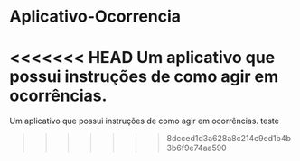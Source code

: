 # Aplicativo-Ocorrencia
<<<<<<< HEAD
Um aplicativo que possui instruções de como agir em ocorrências.
=======
Um aplicativo que possui instruções de como agir em ocorrências.
teste
>>>>>>> 8dcced1d3a628a8c214c9ed1b4b3b6f9e74aa590
